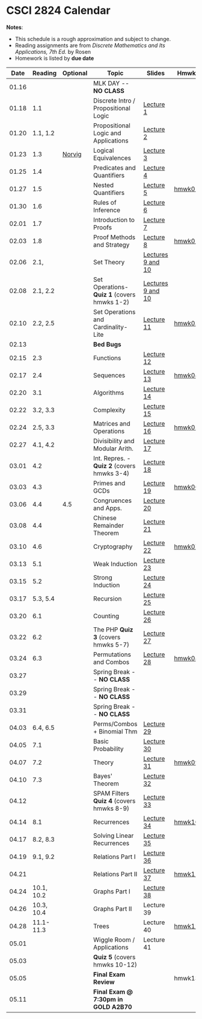 # CSCI 2824 Calendar

**Notes**:
- This schedule is a rough approximation and subject to change.
- Reading assignments are from _Discrete Mathematics and Its Applications, 7th Ed._ by Rosen 
- Homework is listed by **due date**

| Date 		   | Reading         |  Optional   |                Topic             	 | Slides   | Hmwk  	| 
|:------------:| ----------------| ------------|-------------------------------------|----------|-----------|
| 01.16        | 		         | 			   | MLK DAY -- **NO CLASS**			 |			|			| 
| 01.18        | 1.1			 | 			   | Discrete Intro / Propositional Logic|	[Lecture 1](https://piazza.com/class_profile/get_resource/ixw3l3198zlbb/iy4l41p5rx15ps)								       |		   | 
| 01.20        | 1.1, 1.2 		 |             | Propositional Logic and Applications|	[Lecture 2](https://piazza.com/class_profile/get_resource/ixw3l3198zlbb/iy62g1p4r8k5yh)									   |       	   | 
| 01.23        | 1.3			 | [Norvig](http://norvig.com/sudoku.html)			   																							| Logical Equivalences				 |	[Lecture 3](https://piazza.com/class_profile/get_resource/ixw3l3198zlbb/iybqh7k8ms51ui)	   						           |		   | 
| 01.25        | 1.4			 | 			   | Predicates and Quantifiers 		 |	[Lecture 4](https://piazza.com/class_profile/get_resource/ixw3l3198zlbb/iz396lsnynt5v9)									   |		   | 
| 01.27        | 1.5     	     | 			   | Nested Quantifiers 				 |	[Lecture 5](https://piazza.com/class_profile/get_resource/ixw3l3198zlbb/iyg2jfv2yav32w)	                                   | [hmwk01](https://piazza.com/class_profile/get_resource/ixw3l3198zlbb/iy5ygsd255l4wn)			        							 | 
| 01.30        | 1.6			 | 			   | Rules of Inference    				 |	[Lecture 6](https://piazza.com/class_profile/get_resource/ixw3l3198zlbb/iykndivjsmk5e9)									   |		   | 
| 02.01        | 1.7			 | 			   | Introduction to Proofs              | 	[Lecture 7](https://piazza.com/class_profile/get_resource/ixw3l3198zlbb/iyoxn2dn1tx7oj)									   |		   | 
| 02.03        | 1.8	         | 			   | Proof Methods and Strategy          |	[Lecture 8](https://piazza.com/class_profile/get_resource/ixw3l3198zlbb/iyq9v84tmm61mm)	                                   | [hmwk02](https://piazza.com/class_profile/get_resource/ixw3l3198zlbb/iyfz4a1effl43c)		 										  | 
| 02.06        | 2.1,    		 | 			   | Set Theory 						 | [Lectures 9 and 10](https://piazza.com/class_profile/get_resource/ixw3l3198zlbb/iyxf4026x3h1wa)         |			| 
| 02.08        | 2.1, 2.2		 | 			   | Set Operations- **Quiz 1** (covers hmwks 1-2) | [Lectures 9 and 10](https://piazza.com/class_profile/get_resource/ixw3l3198zlbb/iyxf4026x3h1wa)   |			| 
| 02.10        | 2.2, 2.5	     | 			   | Set Operations and Cardinality-Lite |	[Lecture 11](https://piazza.com/class_profile/get_resource/ixw3l3198zlbb/iz0xtinylp56az)									| [hmwk03](https://piazza.com/class_profile/get_resource/ixw3l3198zlbb/iyp4iv2ayyl43f)												  | 
| 02.13        |    			 | 			   | **Bed Bugs**                        |          |			| 
| 02.15        | 2.3			 | 			   | Functions                           |	[Lecture 12](https://piazza.com/class_profile/get_resource/ixw3l3198zlbb/iz8s9kagsv35bu) 		|			| 
| 02.17        | 2.4		     | 			   | Sequences 							 |	[Lecture 13](https://piazza.com/class_profile/get_resource/ixw3l3198zlbb/izbjeane1xf73k)		| [hmwk04](https://piazza.com/class_profile/get_resource/ixw3l3198zlbb/iz0blyufbik2pc)												  | 
| 02.20        | 3.1         	 |	     	   | Algorithms							 |	[Lecture 14](https://piazza.com/class_profile/get_resource/ixw3l3198zlbb/izf5jiwufr942m)    	|			| 
| 02.22        | 3.2, 3.3		 | 			   | Complexity							 | 	[Lecture 15](https://piazza.com/class_profile/get_resource/ixw3l3198zlbb/izjh3ri4nyy16e)		|			| 
| 02.24        | 2.5, 3.3	 	 | 			   | Matrices and Operations	     |  [Lecture 16](https://piazza.com/class_profile/get_resource/ixw3l3198zlbb/izli3w5g2xb54e)									| [hmwk05](https://piazza.com/class_profile/get_resource/ixw3l3198zlbb/iz8p8u2dq5h3rb)	| 
| 02.27        | 4.1, 4.2		 | 			   | Divisibility and Modular Arith.	 |[Lecture 17](https://piazza.com/class_profile/get_resource/ixw3l3198zlbb/izod2fe4fc462e)|			| 
| 03.01        | 4.2			 | 			   | Int. Repres. -  **Quiz 2** (covers hmwks 3-4)|[Lecture 18](https://piazza.com/class_profile/get_resource/ixw3l3198zlbb/izs2bh2jqs34wz) |	| 
| 03.03        | 4.3	         | 			   | Primes and GCDs 					 |[Lecture 19](https://piazza.com/class_profile/get_resource/ixw3l3198zlbb/iztfvi05khn3ct)| [hmwk06](https://piazza.com/class_profile/get_resource/ixw3l3198zlbb/izjzlr87rrf7jt)			| 
| 03.06        | 4.4     		 | 4.5		   | Congruences and Apps. 				 |[Lecture 20](https://piazza.com/class_profile/get_resource/ixw3l3198zlbb/j00l3ubpu076oz)| 			| 
| 03.08        | 4.4			 | 			   | Chinese Remainder Theorem 			 |[Lecture 21](https://piazza.com/class_profile/get_resource/ixw3l3198zlbb/j00l4p3i9yf71j)|			| 
| 03.10        | 4.6	         | 			   | Cryptography 						 |[Lecture 22](https://piazza.com/class_profile/get_resource/ixw3l3198zlbb/j03ekwqyr9n5mt)| [hmwk07](https://piazza.com/class_profile/get_resource/ixw3l3198zlbb/iztawt7h43d1sh) 																																	| 
| 03.13        | 5.1		     | 			   | Weak Induction 					 |[Lecture 23](https://piazza.com/class_profile/get_resource/ixw3l3198zlbb/j0a1d75ue203l4)|			| 
| 03.15        | 5.2		     | 			   | Strong Induction 					 |[Lecture 24](https://piazza.com/class_profile/get_resource/ixw3l3198zlbb/j0alpqzbzx85vu)|			| 
| 03.17        | 5.3, 5.4	     | 			   | Recursion 							 |[Lecture 25](https://piazza.com/class_profile/get_resource/ixw3l3198zlbb/j0dxaebi5h62gk)| 																																	| 
| 03.20        | 6.1 			 | 			   | Counting 						     |[Lecture 26](https://piazza.com/class_profile/get_resource/ixw3l3198zlbb/j0ixfk3svax2kp)|			| 
| 03.22        | 6.2 			 |             | The PHP **Quiz 3** (covers hmwks 5-7)   | [Lecture 27](https://piazza.com/class_profile/get_resource/ixw3l3198zlbb/j0l1k6bkmpqdi)    |			 
| 03.24        | 6.3 	         | 			   | Permutations and Combos |[Lecture 28](https://piazza.com/class_profile/get_resource/ixw3l3198zlbb/j0nwfdxavur2rk)| [hmwk08](https://github.com/chrisketelsen/courses/blob/master/csci2824/hmwk/hmwk08/hmwk08.ipynb)																																	| 
| 03.27        | 			     | 			   | Spring Break -- **NO CLASS**		 |			|			| 
| 03.29        | 			     | 			   | Spring Break -- **NO CLASS**		 |			|			| 
| 03.31        | 			     | 			   | Spring Break -- **NO CLASS**		 |			|           																																| 
| 04.03        | 6.4, 6.5   		   	 | 			   | Perms/Combos + Binomial Thm 			 |[Lecture 29](https://piazza.com/class_profile/get_resource/ixw3l3198zlbb/j12f87dx7fa6cf)|			| 
| 04.05        | 7.1     		 | 			   | Basic Probability                   |[Lecture 30](https://piazza.com/class_profile/get_resource/ixw3l3198zlbb/j152n82arr34v1)|			| 
| 04.07        | 7.2 			 | 			   | Theory |[Lecture 31](https://piazza.com/class_profile/get_resource/ixw3l3198zlbb/j1h4mydoqqf27z)| [hmwk09](https://piazza.com/class_profile/get_resource/ixw3l3198zlbb/j0my38i9txb7pq)																																		| 
| 04.10        | 7.3       		 |  		   | Bayes' Theorem |[Lecture 32](https://piazza.com/class_profile/get_resource/ixw3l3198zlbb/j1h4nielz1u5o3)|			| 
| 04.12        |    			 | 			   | SPAM Filters **Quiz 4** (covers hmwks 8-9) 	     |[Lecture 33](https://piazza.com/class_profile/get_resource/ixw3l3198zlbb/j1e3769sgfy2l2)|			 
| 04.14        | 8.1     		 | 			   | Recurrences 						 |[Lecture 34](https://piazza.com/class_profile/get_resource/ixw3l3198zlbb/j1hxszlh7zd6uz)| [hmwk10](https://piazza.com/class_profile/get_resource/ixw3l3198zlbb/j18bqqy2rvx6yj)																																		| 
| 04.17        | 8.2, 8.3		 | 			   | Solving Linear Recurrences 		 |[Lecture 35](https://piazza.com/class_profile/get_resource/ixw3l3198zlbb/j1ofaklmeys381)|			| 
| 04.19        | 9.1, 9.2		 | 			   | Relations Part I 					 |[Lecture 36](https://piazza.com/class_profile/get_resource/ixw3l3198zlbb/j1ojkdn0bys26t)|			| 
| 04.21        | 				 | 			   | Relations Part II 					 |[Lecture 37](https://piazza.com/class_profile/get_resource/ixw3l3198zlbb/j1ve21mskm55iz)| [hmwk11](https://piazza.com/class_profile/get_resource/ixw3l3198zlbb/j1h4la92q2lbb)																																		| 
| 04.24        | 10.1, 10.2		 | 			   | Graphs Part I						 |[Lecture 38](https://piazza.com/class_profile/get_resource/ixw3l3198zlbb/j1vecqsgot36a)|			| 
| 04.26        | 10.3, 10.4		 | 			   | Graphs Part II 					 |Lecture 39|			| 
| 04.28        | 11.1-11.3		 | 			   | Trees 								 |Lecture 40| [hmwk12](https://piazza.com/class_profile/get_resource/ixw3l3198zlbb/j1qzh58zpzx5so)																																		| 
| 05.01        | 				 | 			   | Wiggle Room / Applications 		 |Lecture 41|			| 
| 05.03        | 				 | 			   | 	**Quiz 5**	(covers hmwks 10-12) |			|			| 
| 05.05        | 				 | 			   | 	**Final Exam Review**			 |			| hmwk13																																		| 
| 05.11        | 				 | 			   | **Final Exam @ 7:30pm in GOLD A2B70**	 |		| 			| 


